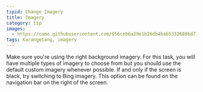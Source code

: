 ```yaml
---
tipid: Change Imagery
title: Imagery
category: tip
images:
  - https://camo.githubusercontent.com/056ceb6a29e1b26db4bab53326886d71ff70df30/68747470733a2f2f636c6f75642e67697468756275736572636f6e74656e742e636f6d2f6173736574732f393635373937312f363336303133302f62643363303838652d626334352d313165342d396565342d3431343130376530373739622e676966
tags: Karangetang, imagery
---
```


Make sure you're using the right background imagery. For this task, you will have multiple types of imagery to choose from but you should use the default custom imagery whenever possible. If and only if the screen is black, try switching to Bing imagery. This option can be found on the navigation bar on the right of the screen.
